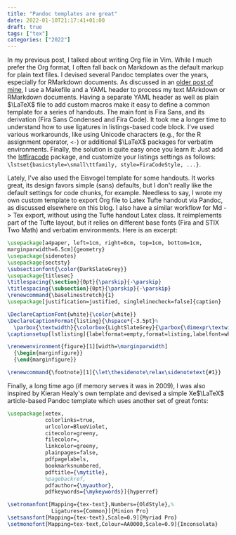 ```yaml
---
title: "Pandoc templates are great"
date: 2022-01-10T21:17:41+01:00
draft: true
tags: ["tex"]
categories: ["2022"]
---
```


In my previous post, I talked about writing Org file in Vim. While I much prefer the Org format, I often fall back on Markdown as the default markup for plain text files. I devised several Pandoc templates over the years, especially for RMarkdown documents. As discussed in an [older post of mine](/post/latex-beamer-21-century/), I use a Makefile and a YAML header to process my text MArkdown or RMarkdown documents. Having a separate YAML header as well as plain $\LaTeX$ file to add custom macros make it easy to define a common template for a series of handouts. The main font is Fira Sans, and its derivation (Fira Sans Condensed and Fira Code). It took me a longer time to understand how to use ligatures in listings-based code block. I've used various workarounds, like using Unicode characters (e.g., for the R assignment operator, `<-`) or additional $\LaTeX$ packages for verbatim environments. Finally, the solution is quite easy once you learn it: Just add the [lstfiracode](https://github.com/RuixiZhang42/lstfiracode) package, and customize your listings settings as follows: `\lstset{basicstyle=\small\ttfamily, style=FiraCodeStyle, ...}`.

Lately, I've also used the Eisvogel template for some handouts. It works great, its design favors simple (sans) defaults, but I don't really like the default settings for code chunks, for example. Needless to say, I wrote my own custom template to export Org file to Latex Tufte handout via Pandoc, as discussed elsewhere on this blog. I also have a similar workflow for Md -> Tex export, without using the Tufte handout Latex class. It reimplements part of the Tufte layout, but it relies on different base fonts (Fira and STIX Two Math) and verbatim environments. Here is an excerpt:

```latex
\usepackage[a4paper, left=1cm, right=8cm, top=1cm, bottom=1cm,
marginparwidth=6.5cm]{geometry}
\usepackage{sidenotes}
\usepackage{sectsty}
\subsectionfont{\color{DarkSlateGrey}}
\usepackage{titlesec}
\titlespacing{\section}{0pt}{\parskip}{-\parskip}
\titlespacing{\subsection}{0pt}{\parskip}{-\parskip}
\renewcommand{\baselinestretch}{1}
\usepackage[justification=justified, singlelinecheck=false]{caption}

\DeclareCaptionFont{white}{\color{white}}
\DeclareCaptionFormat{listing}{\hspace*{-3.5pt}%
  \parbox{\textwidth}{\colorbox{LightSlateGrey}{\parbox{\dimexpr\textwidth+1pt}{#1#2#3}}\vskip2.8pt}}
\captionsetup[lstlisting]{labelformat=empty,format=listing,labelfont=white,textfont=white}

\renewenvironment{figure}[1][width=\marginparwidth]
  {\begin{marginfigure}}
  {\end{marginfigure}}

\renewcommand{\footnote}[1]{\let\thesidenote\relax\sidenotetext{#1}}
```

Finally, a long time ago (if memory serves it was in 2009), I was also inspired by Kieran Healy's own template and devised a simple Xe$\LaTeX$ article-based Pandoc template which uses another set of great fonts:

```latex
\usepackage[xetex,
            colorlinks=true,
            urlcolor=BlueViolet,
            citecolor=greeny,
            filecolor=,
            linkcolor=greeny,
            plainpages=false,
            pdfpagelabels,
            bookmarksnumbered,
            pdftitle={\mytitle},
            %pagebackref,
            pdfauthor={\myauthor},
            pdfkeywords={\mykeywords}]{hyperref}

\setromanfont[Mapping={tex-text},Numbers={OldStyle},%
              Ligatures={Common}]{Minion Pro}
\setsansfont[Mapping={tex-text},Scale=0.9]{Myriad Pro}
\setmonofont[Mapping=tex-text,Colour=AA0000,Scale=0.9]{Inconsolata}
```

